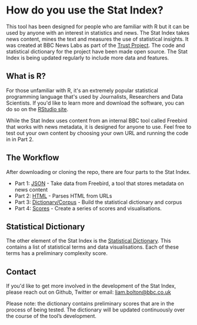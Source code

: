 # How do you use the Stat Index?       
This tool has been designed for people who are familiar with R but it can be used by anyone with an interest in statistics and news. The Stat Index takes news content, mines the text and measures the use of statistical insights. It was created at BBC News Labs as part of the [Trust Project](http://thetrustproject.org/). The code and statistical dictionary for the project have been made open source. The Stat Index is being updated regularly to include more data and features.


## What is R?
For those unfamiliar with R, it's an extremely popular statistical programming language that's used by Journalists, Researchers and Data Scientists. If you'd like to learn more and download the software, you can do so on the [RStudio site](https://www.rstudio.com/products/rstudio/download2/).

While the Stat Index uses content from an internal BBC tool called Freebird that works with news metadata, it is designed for anyone to use. Feel free to test out your own content by choosing your own URL and running the code in in Part 2.


## The Workflow
After downloading or cloning the repo, there are four parts to the Stat Index.
- Part 1: [JSON](https://github.com/BBC-News-Labs/Text_Analytics/blob/master/StatIndex/StatIndex-Analysis/R%20Code%20-%20StatIndex%20-%20JSON.R) - Take data from Freebird, a tool that stores metadata on news content
- Part 2: [HTML](https://github.com/BBC-News-Labs/Text_Analytics/blob/master/StatIndex/StatIndex-Analysis/R%20Code%20-%20StatIndex%20-%20HTML.R) - Parses HTML from URLs
- Part 3: [Dictionary/Corpus](https://github.com/BBC-News-Labs/Text_Analytics/blob/master/StatIndex/StatIndex-Analysis/R%20Code%20-%20StatIndex%20-%20Dictionary%2C%20Corpus.R) - Build the statistical dictionary and corpus
- Part 4: [Scores](https://github.com/BBC-News-Labs/Text_Analytics/blob/master/StatIndex/StatIndex-Analysis/R%20Code%20-%20StatIndex%20-%20Scoring.R) - Create a series of scores and visualisations.


## Statistical Dictionary
The other element of the Stat Index is the [Statistical Dictionary](https://github.com/BBC-News-Labs/Text_Analytics/tree/master/StatIndex/StatIndex-StatDictionary). This contains a list of statistical terms and data visualisations. Each of these terms has a preliminary complexity score. 


## Contact
If you'd like to get more involved in the development of the Stat Index, please reach out on Github, Twitter or email: <u>liam.bolton@bbc.co.uk</u> 

Please note: the dictionary contains preliminary scores that are in the process of being tested. The dictionary will be updated continuously over the course of the tool’s development.
